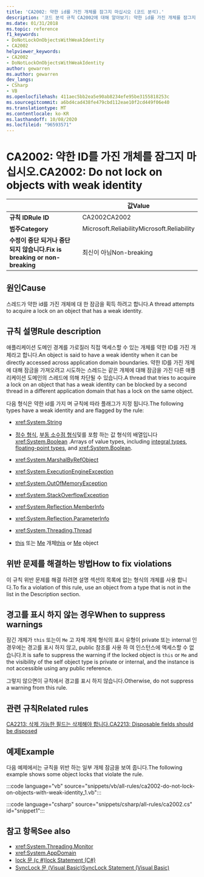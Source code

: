 ```yaml
---
title: 'CA2002: 약한 id를 가진 개체를 잠그지 마십시오 (코드 분석).'
description: '코드 분석 규칙 CA2002에 대해 알아보기: 약한 id를 가진 개체를 잠그지 마십시오.'
ms.date: 01/31/2018
ms.topic: reference
f1_keywords:
- DoNotLockOnObjectsWithWeakIdentity
- CA2002
helpviewer_keywords:
- CA2002
- DoNotLockOnObjectsWithWeakIdentity
author: gewarren
ms.author: gewarren
dev_langs:
- CSharp
- VB
ms.openlocfilehash: 411aec5bb2ea5e90ab8234efe95be3155818253c
ms.sourcegitcommit: a6bd4cad438fe479cbd112eae10f2cd449f06e40
ms.translationtype: MT
ms.contentlocale: ko-KR
ms.lasthandoff: 10/08/2020
ms.locfileid: "96593571"
---
```

# <a name="ca2002-do-not-lock-on-objects-with-weak-identity"></a><span data-ttu-id="2cfae-103">CA2002: 약한 ID를 가진 개체를 잠그지 마십시오.</span><span class="sxs-lookup"><span data-stu-id="2cfae-103">CA2002: Do not lock on objects with weak identity</span></span>

| | <span data-ttu-id="2cfae-104">값</span><span class="sxs-lookup"><span data-stu-id="2cfae-104">Value</span></span> |
|-|-|
| <span data-ttu-id="2cfae-105">**규칙 ID**</span><span class="sxs-lookup"><span data-stu-id="2cfae-105">**Rule ID**</span></span> |<span data-ttu-id="2cfae-106">CA2002</span><span class="sxs-lookup"><span data-stu-id="2cfae-106">CA2002</span></span>|
| <span data-ttu-id="2cfae-107">**범주**</span><span class="sxs-lookup"><span data-stu-id="2cfae-107">**Category**</span></span> |<span data-ttu-id="2cfae-108">Microsoft.Reliability</span><span class="sxs-lookup"><span data-stu-id="2cfae-108">Microsoft.Reliability</span></span>|
| <span data-ttu-id="2cfae-109">**수정이 중단 되거나 중단 되지 않습니다.**</span><span class="sxs-lookup"><span data-stu-id="2cfae-109">**Fix is breaking or non-breaking**</span></span> |<span data-ttu-id="2cfae-110">최신이 아님</span><span class="sxs-lookup"><span data-stu-id="2cfae-110">Non-breaking</span></span>|

## <a name="cause"></a><span data-ttu-id="2cfae-111">원인</span><span class="sxs-lookup"><span data-stu-id="2cfae-111">Cause</span></span>

<span data-ttu-id="2cfae-112">스레드가 약한 id를 가진 개체에 대 한 잠금을 획득 하려고 합니다.</span><span class="sxs-lookup"><span data-stu-id="2cfae-112">A thread attempts to acquire a lock on an object that has a weak identity.</span></span>

## <a name="rule-description"></a><span data-ttu-id="2cfae-113">규칙 설명</span><span class="sxs-lookup"><span data-stu-id="2cfae-113">Rule description</span></span>

<span data-ttu-id="2cfae-114">애플리케이션 도메인 경계를 가로질러 직접 액세스할 수 있는 개체를 약한 ID를 가진 개체라고 합니다.</span><span class="sxs-lookup"><span data-stu-id="2cfae-114">An object is said to have a weak identity when it can be directly accessed across application domain boundaries.</span></span> <span data-ttu-id="2cfae-115">약한 ID를 가진 개체에 대해 잠금을 가져오려고 시도하는 스레드는 같은 개체에 대해 잠금을 가진 다른 애플리케이션 도메인의 스레드에 의해 차단될 수 있습니다.</span><span class="sxs-lookup"><span data-stu-id="2cfae-115">A thread that tries to acquire a lock on an object that has a weak identity can be blocked by a second thread in a different application domain that has a lock on the same object.</span></span>

<span data-ttu-id="2cfae-116">다음 형식은 약한 id를 가지 며 규칙에 따라 플래그가 지정 됩니다.</span><span class="sxs-lookup"><span data-stu-id="2cfae-116">The following types have a weak identity and are flagged by the rule:</span></span>

- <xref:System.String>

- <span data-ttu-id="2cfae-117">[정수 형식](../../../csharp/language-reference/builtin-types/integral-numeric-types.md), [부동 소수점 형식](../../../csharp/language-reference/builtin-types/floating-point-numeric-types.md)및를 포함 하는 값 형식의 배열입니다 <xref:System.Boolean> .</span><span class="sxs-lookup"><span data-stu-id="2cfae-117">Arrays of value types, including [integral types](../../../csharp/language-reference/builtin-types/integral-numeric-types.md), [floating-point types](../../../csharp/language-reference/builtin-types/floating-point-numeric-types.md), and <xref:System.Boolean>.</span></span>

- <xref:System.MarshalByRefObject>

- <xref:System.ExecutionEngineException>

- <xref:System.OutOfMemoryException>

- <xref:System.StackOverflowException>

- <xref:System.Reflection.MemberInfo>

- <xref:System.Reflection.ParameterInfo>

- <xref:System.Threading.Thread>

- <span data-ttu-id="2cfae-118">[this](../../../csharp/language-reference/keywords/this.md) 또는 [Me](../../../visual-basic/programming-guide/program-structure/me-my-mybase-and-myclass.md) 개체</span><span class="sxs-lookup"><span data-stu-id="2cfae-118">[this](../../../csharp/language-reference/keywords/this.md) or [Me](../../../visual-basic/programming-guide/program-structure/me-my-mybase-and-myclass.md) object</span></span>

## <a name="how-to-fix-violations"></a><span data-ttu-id="2cfae-119">위반 문제를 해결하는 방법</span><span class="sxs-lookup"><span data-stu-id="2cfae-119">How to fix violations</span></span>

<span data-ttu-id="2cfae-120">이 규칙 위반 문제를 해결 하려면 설명 섹션의 목록에 없는 형식의 개체를 사용 합니다.</span><span class="sxs-lookup"><span data-stu-id="2cfae-120">To fix a violation of this rule, use an object from a type that is not in the list in the Description section.</span></span>

## <a name="when-to-suppress-warnings"></a><span data-ttu-id="2cfae-121">경고를 표시 하지 않는 경우</span><span class="sxs-lookup"><span data-stu-id="2cfae-121">When to suppress warnings</span></span>

<span data-ttu-id="2cfae-122">잠긴 개체가 `this` 또는이 `Me` 고 자체 개체 형식의 표시 유형이 private 또는 internal 인 경우에는 경고를 표시 하지 않고, public 참조를 사용 하 여 인스턴스에 액세스할 수 없습니다.</span><span class="sxs-lookup"><span data-stu-id="2cfae-122">It is safe to suppress the warning if the locked object is `this` or `Me` and the visibility of the self object type is private or internal, and the instance is not accessible using any public reference.</span></span>

<span data-ttu-id="2cfae-123">그렇지 않으면이 규칙에서 경고를 표시 하지 않습니다.</span><span class="sxs-lookup"><span data-stu-id="2cfae-123">Otherwise, do not suppress a warning from this rule.</span></span>

## <a name="related-rules"></a><span data-ttu-id="2cfae-124">관련 규칙</span><span class="sxs-lookup"><span data-stu-id="2cfae-124">Related rules</span></span>

[<span data-ttu-id="2cfae-125">CA2213: 삭제 가능한 필드는 삭제해야 합니다.</span><span class="sxs-lookup"><span data-stu-id="2cfae-125">CA2213: Disposable fields should be disposed</span></span>](ca2213.md)

## <a name="example"></a><span data-ttu-id="2cfae-126">예제</span><span class="sxs-lookup"><span data-stu-id="2cfae-126">Example</span></span>

<span data-ttu-id="2cfae-127">다음 예제에서는 규칙을 위반 하는 일부 개체 잠금을 보여 줍니다.</span><span class="sxs-lookup"><span data-stu-id="2cfae-127">The following example shows some object locks that violate the rule.</span></span>

:::code language="vb" source="snippets/vb/all-rules/ca2002-do-not-lock-on-objects-with-weak-identity_1.vb":::

:::code language="csharp" source="snippets/csharp/all-rules/ca2002.cs" id="snippet1":::

## <a name="see-also"></a><span data-ttu-id="2cfae-128">참고 항목</span><span class="sxs-lookup"><span data-stu-id="2cfae-128">See also</span></span>

- <xref:System.Threading.Monitor>
- <xref:System.AppDomain>
- [<span data-ttu-id="2cfae-129">lock 문 (c #)</span><span class="sxs-lookup"><span data-stu-id="2cfae-129">lock Statement (C#)</span></span>](../../../csharp/language-reference/keywords/lock-statement.md)
- [<span data-ttu-id="2cfae-130">SyncLock 문 (Visual Basic)</span><span class="sxs-lookup"><span data-stu-id="2cfae-130">SyncLock Statement (Visual Basic)</span></span>](../../../visual-basic/language-reference/statements/synclock-statement.md)
